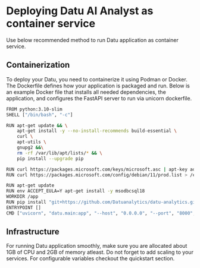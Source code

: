 # Deploying Datu AI Analyst as container service

Use below recommended method to run Datu application as container service.

## Containerization

To deploy your Datu, you need to containerize it using Podman or Docker. The Dockerfile defines how your application is packaged and run. Below is an example Docker file that installs all needed dependencies, the application, and configures the FastAPI server to run via unicorn dockerfile.

```sh
FROM python:3.10-slim
SHELL ["/bin/bash", "-c"]

RUN apt-get update && \
    apt-get install -y --no-install-recommends build-essential \
    curl \
    apt-utils \
    gnupg2 &&\
    rm -rf /var/lib/apt/lists/* && \
    pip install --upgrade pip

RUN curl https://packages.microsoft.com/keys/microsoft.asc | apt-key add -
RUN curl https://packages.microsoft.com/config/debian/11/prod.list > /etc/apt/sources.list.d/mssql-release.list

RUN apt-get update
RUN env ACCEPT_EULA=Y apt-get install -y msodbcsql18
WORKDIR /app
RUN pip install "git+https://github.com/Datuanalytics/datu-analytics.git@0.0.1#egg=datu[postgres,sqldb]"
ENTRYPOINT [] 
CMD ["uvicorn", "datu.main:app", "--host", "0.0.0.0", "--port", "8000", "--reload"]
```

## Infrastructure

For running Datu application smoothly, make sure you are allocated about 1GB of CPU and 2GB of memory atleast. Do not forget to add scaling to your services. For configurable variables checkout the quickstart section.